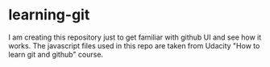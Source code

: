 # learning-git
I am creating this repository just to get familiar with github UI and see how it works.
The javascript files used in this repo are taken from Udacity "How to learn git and github" course.
